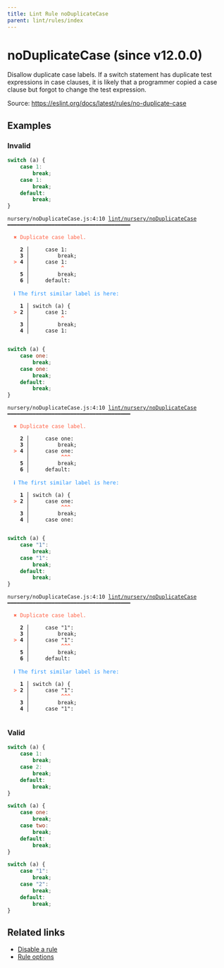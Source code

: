 ```yaml
---
title: Lint Rule noDuplicateCase
parent: lint/rules/index
---
```


# noDuplicateCase (since v12.0.0)

Disallow duplicate case labels.
If a switch statement has duplicate test expressions in case clauses, it is likely that a programmer copied a case clause but forgot to change the test expression.

Source: https://eslint.org/docs/latest/rules/no-duplicate-case

## Examples

### Invalid

```jsx
switch (a) {
    case 1:
        break;
    case 1:
        break;
    default:
        break;
}
```

<pre class="language-text"><code class="language-text">nursery/noDuplicateCase.js:4:10 <a href="https://docs.rome.tools/lint/rules/noDuplicateCase">lint/nursery/noDuplicateCase</a> ━━━━━━━━━━━━━━━━━━━━━━━━━━━━━━━━━━━━━━━

<strong><span style="color: Tomato;">  </span></strong><strong><span style="color: Tomato;">✖</span></strong> <span style="color: Tomato;">Duplicate case label.</span>
  
    <strong>2 │ </strong>    case 1:
    <strong>3 │ </strong>        break;
<strong><span style="color: Tomato;">  </span></strong><strong><span style="color: Tomato;">&gt;</span></strong> <strong>4 │ </strong>    case 1:
   <strong>   │ </strong>         <strong><span style="color: Tomato;">^</span></strong>
    <strong>5 │ </strong>        break;
    <strong>6 │ </strong>    default:
  
<strong><span style="color: rgb(38, 148, 255);">  </span></strong><strong><span style="color: rgb(38, 148, 255);">ℹ</span></strong> <span style="color: rgb(38, 148, 255);">The first similar label is here:</span>
  
    <strong>1 │ </strong>switch (a) {
<strong><span style="color: Tomato;">  </span></strong><strong><span style="color: Tomato;">&gt;</span></strong> <strong>2 │ </strong>    case 1:
   <strong>   │ </strong>         <strong><span style="color: Tomato;">^</span></strong>
    <strong>3 │ </strong>        break;
    <strong>4 │ </strong>    case 1:
  
</code></pre>

```jsx
switch (a) {
    case one:
        break;
    case one:
        break;
    default:
        break;
}
```

<pre class="language-text"><code class="language-text">nursery/noDuplicateCase.js:4:10 <a href="https://docs.rome.tools/lint/rules/noDuplicateCase">lint/nursery/noDuplicateCase</a> ━━━━━━━━━━━━━━━━━━━━━━━━━━━━━━━━━━━━━━━

<strong><span style="color: Tomato;">  </span></strong><strong><span style="color: Tomato;">✖</span></strong> <span style="color: Tomato;">Duplicate case label.</span>
  
    <strong>2 │ </strong>    case one:
    <strong>3 │ </strong>        break;
<strong><span style="color: Tomato;">  </span></strong><strong><span style="color: Tomato;">&gt;</span></strong> <strong>4 │ </strong>    case one:
   <strong>   │ </strong>         <strong><span style="color: Tomato;">^</span></strong><strong><span style="color: Tomato;">^</span></strong><strong><span style="color: Tomato;">^</span></strong>
    <strong>5 │ </strong>        break;
    <strong>6 │ </strong>    default:
  
<strong><span style="color: rgb(38, 148, 255);">  </span></strong><strong><span style="color: rgb(38, 148, 255);">ℹ</span></strong> <span style="color: rgb(38, 148, 255);">The first similar label is here:</span>
  
    <strong>1 │ </strong>switch (a) {
<strong><span style="color: Tomato;">  </span></strong><strong><span style="color: Tomato;">&gt;</span></strong> <strong>2 │ </strong>    case one:
   <strong>   │ </strong>         <strong><span style="color: Tomato;">^</span></strong><strong><span style="color: Tomato;">^</span></strong><strong><span style="color: Tomato;">^</span></strong>
    <strong>3 │ </strong>        break;
    <strong>4 │ </strong>    case one:
  
</code></pre>

```jsx
switch (a) {
    case "1":
        break;
    case "1":
        break;
    default:
        break;
}
```

<pre class="language-text"><code class="language-text">nursery/noDuplicateCase.js:4:10 <a href="https://docs.rome.tools/lint/rules/noDuplicateCase">lint/nursery/noDuplicateCase</a> ━━━━━━━━━━━━━━━━━━━━━━━━━━━━━━━━━━━━━━━

<strong><span style="color: Tomato;">  </span></strong><strong><span style="color: Tomato;">✖</span></strong> <span style="color: Tomato;">Duplicate case label.</span>
  
    <strong>2 │ </strong>    case &quot;1&quot;:
    <strong>3 │ </strong>        break;
<strong><span style="color: Tomato;">  </span></strong><strong><span style="color: Tomato;">&gt;</span></strong> <strong>4 │ </strong>    case &quot;1&quot;:
   <strong>   │ </strong>         <strong><span style="color: Tomato;">^</span></strong><strong><span style="color: Tomato;">^</span></strong><strong><span style="color: Tomato;">^</span></strong>
    <strong>5 │ </strong>        break;
    <strong>6 │ </strong>    default:
  
<strong><span style="color: rgb(38, 148, 255);">  </span></strong><strong><span style="color: rgb(38, 148, 255);">ℹ</span></strong> <span style="color: rgb(38, 148, 255);">The first similar label is here:</span>
  
    <strong>1 │ </strong>switch (a) {
<strong><span style="color: Tomato;">  </span></strong><strong><span style="color: Tomato;">&gt;</span></strong> <strong>2 │ </strong>    case &quot;1&quot;:
   <strong>   │ </strong>         <strong><span style="color: Tomato;">^</span></strong><strong><span style="color: Tomato;">^</span></strong><strong><span style="color: Tomato;">^</span></strong>
    <strong>3 │ </strong>        break;
    <strong>4 │ </strong>    case &quot;1&quot;:
  
</code></pre>

### Valid

```jsx
switch (a) {
    case 1:
        break;
    case 2:
        break;
    default:
        break;
}
```

```jsx
switch (a) {
    case one:
        break;
    case two:
        break;
    default:
        break;
}
```

```jsx
switch (a) {
    case "1":
        break;
    case "2":
        break;
    default:
        break;
}
```

## Related links

- [Disable a rule](/linter/#disable-a-lint-rule)
- [Rule options](/linter/#rule-options)
